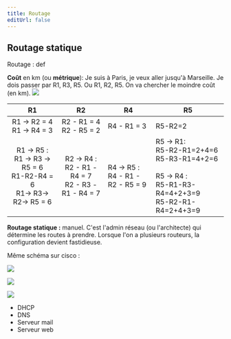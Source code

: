 ```yaml
---
title: Routage
editUrl: false
---
```


## Routage statique

Routage : def

**Coût** en km (ou **métrique**): Je suis à Paris, je veux aller jusqu'à Marseille. Je dois passer par R1, R3, R5. Ou R1, R2, R5. On va chercher le moindre coût (en km).
![](../../../../assets/notes/réseaux/_attachments/pasted-image-20240521095111.png)

|                                     R1                                    |                             R2                             | R4                                      | R5                                                                                                                   |
| :-----------------------------------------------------------------------: | :--------------------------------------------------------: | --------------------------------------- | -------------------------------------------------------------------------------------------------------------------- |
|                      R1 -> R2 = 4<br>R1 -> R4 = 3<br>                     |                 R2 - R1 = 4<br>R2 - R5 = 2                 | R4 - R1 = 3                             | R5-R2=2<br>                                                                                                          |
| R1 -> R5 :<br>R1 -> R3 -> R5 = 6<br>R1-R2-R4 = 6<br>R1-> R3-> R2-> R5 = 6 | R2 -> R4 :<br>R2 - R1 - R4 = 7<br>R2 - R3 -R1 - R4 = 7<br> | R4 -> R5 :<br>R4 - R1 - R2 - R5 = 9<br> | R5 -> R1: <br>R5-R2-R1=2+4=6<br>R5-R3-R1=4+2=6 <br><br>R5 -> R4 : <br>R5-R1-R3-R4=4+2+3=9<br>R5-R2-R1-R4=2+4+3=9<br> |

**Routage statique :** manuel. C'est l'admin réseau (ou l'architecte) qui détermine les routes à prendre. Lorsque l'on a plusieurs routeurs, la configuration devient fastidieuse.

Même schéma sur cisco :

![](../../../../assets/notes/réseaux/_attachments/pasted-image-20240521103528.png)

![](../../../../assets/notes/réseaux/_attachments/pasted-image-20240521104006.png)

![](../../../../assets/notes/réseaux/_attachments/pasted-image-20240521104631.png)

* DHCP
* DNS
* Serveur mail
* Serveur web
